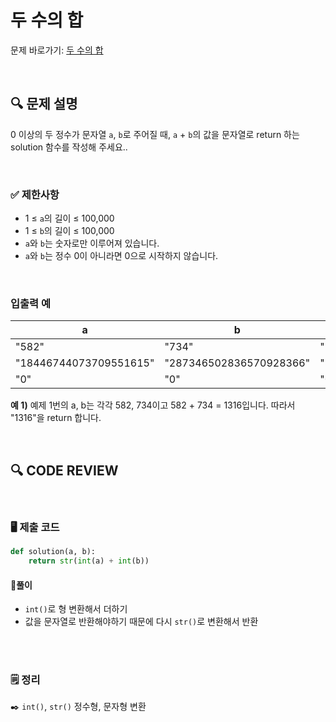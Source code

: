# 두 수의 합

문제 바로가기: [두 수의 합](https://school.programmers.co.kr/learn/courses/30/lessons/181846)

<br/>

## **🔍 문제 설명**

0 이상의 두 정수가 문자열 `a`, `b`로 주어질 때, `a` + `b`의 값을 문자열로 return 하는 solution 함수를 작성해 주세요..

<br/>

### **✅ 제한사항**

- 1 ≤ `a`의 길이 ≤ 100,000
- 1 ≤ `b`의 길이 ≤ 100,000
- `a`와 `b`는 숫자로만 이루어져 있습니다.
- `a`와 `b`는 정수 0이 아니라면 0으로 시작하지 않습니다.
<br/>

### **입출력 예**

|            a          |            b            |          result         |
|-----------------------|-------------------------|-------------------------|
|           "582"       |          "734"          |         "1316"          |
|"18446744073709551615" | "287346502836570928366" | "305793246910280479981" |
|            "0"        |           "0"           |           "0"           |

**예 1)**
예제 1번의 a, b는 각각 582, 734이고 582 + 734 = 1316입니다. 따라서 "1316"을 return 합니다.

<br/>

## **🔍 CODE REVIEW**
<br/>

### **🖥️ 제출 코드**

```python
def solution(a, b):
    return str(int(a) + int(b))
```

#### **📍풀이**

- `int()`로 형 변환해서 더하기
- 값을 문자열로 반환해야하기 때문에 다시 `str()`로 변환해서 반환

<br/>

  #
### **🗒️ 정리**
✒️ `int()`, `str()` 정수형, 문자형 변환
